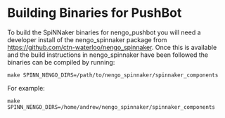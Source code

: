 Building Binaries for PushBot
=============================

To build the SpiNNaker binaries for nengo_pushbot you will need a developer
install of the nengo_spinnaker package from
https://github.com/ctn-waterloo/nengo_spinnaker.  Once this is available and
the build instructions in nengo_spinnaker have been followed the binaries can
be compiled by running:

	make SPINN_NENGO_DIRS=/path/to/nengo_spinnaker/spinnaker_components

For example:

	make SPINN_NENGO_DIRS=/home/andrew/nengo_spinnaker/spinnaker_components

